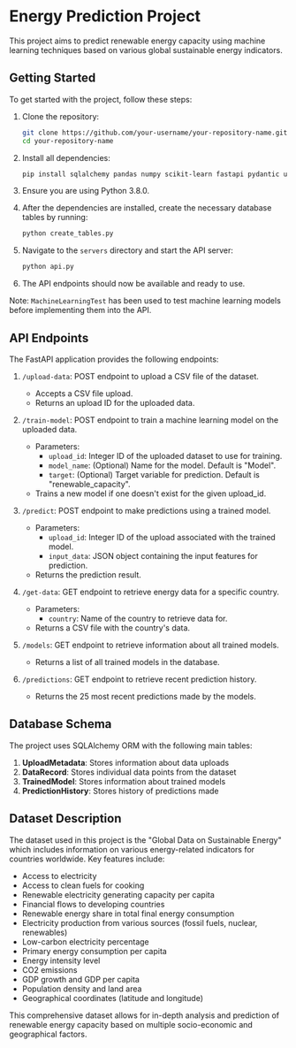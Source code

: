 # Energy Prediction Project

This project aims to predict renewable energy capacity using machine learning techniques based on various global sustainable energy indicators.
## Getting Started

To get started with the project, follow these steps:

1. Clone the repository:
   ```bash
   git clone https://github.com/your-username/your-repository-name.git
   cd your-repository-name
   ```

2. Install all dependencies:
   ```bash
   pip install sqlalchemy pandas numpy scikit-learn fastapi pydantic uvicorn matplotlib seaborn
   ```

3. Ensure you are using Python 3.8.0.

4. After the dependencies are installed, create the necessary database tables by running:
   ```bash
   python create_tables.py
   ```

5. Navigate to the `servers` directory and start the API server:
   ```bash
   python api.py
   ```

6. The API endpoints should now be available and ready to use.

Note: `MachineLearningTest` has been used to test machine learning models before implementing them into the API.



## API Endpoints

The FastAPI application provides the following endpoints:

1. `/upload-data`: POST endpoint to upload a CSV file of the dataset.
   - Accepts a CSV file upload.
   - Returns an upload ID for the uploaded data.

2. `/train-model`: POST endpoint to train a machine learning model on the uploaded data.
   - Parameters:
     - `upload_id`: Integer ID of the uploaded dataset to use for training.
     - `model_name`: (Optional) Name for the model. Default is "Model".
     - `target`: (Optional) Target variable for prediction. Default is "renewable_capacity".
   - Trains a new model if one doesn't exist for the given upload_id.

3. `/predict`: POST endpoint to make predictions using a trained model.
   - Parameters:
     - `upload_id`: Integer ID of the upload associated with the trained model.
     - `input_data`: JSON object containing the input features for prediction.
   - Returns the prediction result.

4. `/get-data`: GET endpoint to retrieve energy data for a specific country.
   - Parameters:
     - `country`: Name of the country to retrieve data for.
   - Returns a CSV file with the country's data.

5. `/models`: GET endpoint to retrieve information about all trained models.
   - Returns a list of all trained models in the database.

6. `/predictions`: GET endpoint to retrieve recent prediction history.
   - Returns the 25 most recent predictions made by the models.






## Database Schema

The project uses SQLAlchemy ORM with the following main tables:

1. **UploadMetadata**: Stores information about data uploads
2. **DataRecord**: Stores individual data points from the dataset
3. **TrainedModel**: Stores information about trained models
4. **PredictionHistory**: Stores history of predictions made
   
## Dataset Description

The dataset used in this project is the "Global Data on Sustainable Energy" which includes information on various energy-related indicators for countries worldwide. Key features include:

- Access to electricity
- Access to clean fuels for cooking
- Renewable electricity generating capacity per capita
- Financial flows to developing countries
- Renewable energy share in total final energy consumption
- Electricity production from various sources (fossil fuels, nuclear, renewables)
- Low-carbon electricity percentage
- Primary energy consumption per capita
- Energy intensity level
- CO2 emissions
- GDP growth and GDP per capita
- Population density and land area
- Geographical coordinates (latitude and longitude)

This comprehensive dataset allows for in-depth analysis and prediction of renewable energy capacity based on multiple socio-economic and geographical factors.

